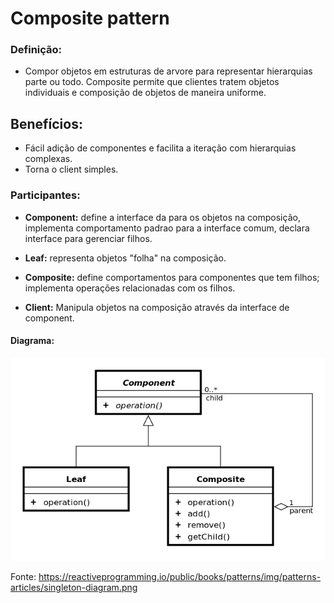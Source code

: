 # Composite pattern

### **Definição:**

* Compor objetos em estruturas de arvore para representar hierarquias parte ou todo.
Composite permite que clientes tratem objetos individuais e composição de objetos de maneira uniforme.

## Benefícios: 
* Fácil adição de componentes e facilita a iteração com hierarquias complexas.
* Torna o client simples.

### **Participantes:**
* **Component:** define a interface da para os objetos na composição, implementa comportamento padrao para a interface comum, declara interface para gerenciar filhos.

* **Leaf:** representa objetos "folha" na composição.

* **Composite:** define comportamentos para componentes que tem filhos; implementa operações relacionadas com os filhos.

* **Client:** Manipula objetos na composição através da interface de component.

<!-- ### **Quando Implementar:**

* quando houver necessidade que uma classe tem apenas uma instancia. -->

#### Diagrama:
 ![](assets/composite.png)
 
 Fonte: https://reactiveprogramming.io/public/books/patterns/img/patterns-articles/singleton-diagram.png


